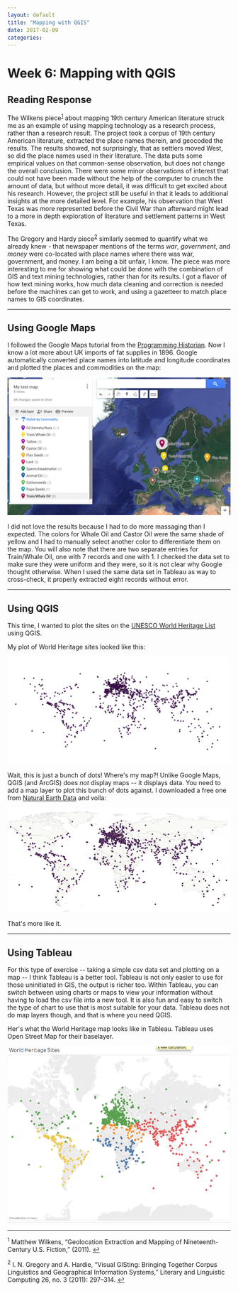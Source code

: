 ```yaml
---
layout: default
title: "Mapping with QGIS"
date: 2017-02-09
categories:
---
```



# Week 6: Mapping with QGIS

## Reading Response

The Wilkens piece<sup id="a1">[1](#fn1)</sup> about mapping 19th century American literature struck me as an example of using mapping technology as a research process, rather than a research result. The project took a corpus of 19th century American literature, extracted the place names therein, and geocoded the results. The results showed, not surprisingly, that as settlers moved West, so did the place names used in their literature. The data puts some empirical values on that common-sense observation, but does not change the overall conclusion. There were some minor observations of interest that could not have been made without the help of the computer to crunch the amount of data, but without more detail, it was difficult to get excited about his research. However, the project still be useful in that it leads to additional insights at the more detailed level. For example, his observation that West Texas was more represented before the Civil War than afterward might lead to a more in depth exploration of literature and settlement patterns in West Texas.    

The Gregory and Hardy piece<sup id="a2">[2](#fn2)</sup> similarly seemed to quantify what we already knew - that newspaper mentions of the terms *war*, *government*, and *money* were co-located with place names where there was war, government, and money. I am being a bit unfair, I know. The piece was more interesting to me for showing what could be done with the combination of GIS and text mining technologies, rather than for its results. I got a flavor of how text mining works, how much data cleaning and correction is needed before the machines can get to work, and using a gazetteer to match place names to GIS coordinates.

---

## Using Google Maps

I followed the Google Maps tutorial from the [Programming Historian](http://programminghistorian.org/lessons/googlemaps-googleearth). Now I know a lot more about UK imports of fat supplies in 1896. Google automatically converted place names into latitude and longitude coordinates and plotted the places and commodities on the map:


![My Google Test Map](/images/Google_Test_Map.png)

I did not love the results because I had to do more massaging than I expected. The colors for Whale Oil and Castor Oil were the same shade of yellow and I had to manually select another color to differentiate them on the map. You will also note that there are two separate entries for Train/Whale Oil, one with 7 records and one with 1. I checked the data set to make sure they were uniform and they were, so it is not clear why Google thought otherwise. When I used the same data set in Tableau as way to cross-check, it properly extracted eight records without error.

---

## Using QGIS

This time, I wanted to plot the sites on the [UNESCO World Heritage List](http://whc.unesco.org/en/list) using QGIS.

My plot of World Heritage sites looked like this:


![Map of World Heritage Sites](/images/WHSitesWithoutMapLayer.png)

Wait, this is just a bunch of dots! Where's my map?! Unlike Google Maps, QGIS (and ArcGIS) does *not* display maps -- it displays data. You need to add a map layer to plot this bunch of dots against. I downloaded a free one from [Natural Earth Data](http://www.naturalearthdata.com/downloads/) and voila:

![Map of World Heritage Sites](/images/WHSitesWithMapLayer.png)

That's more like it.

---

## Using Tableau

For this type of exercise -- taking a simple csv data set and plotting on a map -- I think Tableau is a better tool. Tableau is not only easier to use for those uninitiated in GIS, the output is richer too. Within Tableau, you can switch between using charts or maps to view your information without having to load the csv file into a new tool. It is also fun and easy to switch the type of chart to use that is most suitable for your data. Tableau does not do map layers though, and that is where you need QGIS.

Her's what the World Heritage map looks like in Tableau. Tableau uses Open Street Map for their baselayer.

![Map of World Heritage Sites](/images/WHSitesinTableau.png)

---

<a id="fn1"><sup>1</sup></a> Matthew Wilkens, “Geolocation Extraction and Mapping of Nineteenth-Century U.S. Fiction,” (2011).  [↩](#a1)

<a id="fn2"><sup>2</sup></a> I. N. Gregory and A. Hardie, “Visual GISting: Bringing Together Corpus Linguistics and Geographical Information Systems,” Literary and Linguistic Computing 26, no. 3 (2011): 297–314.  [↩](#a2)

